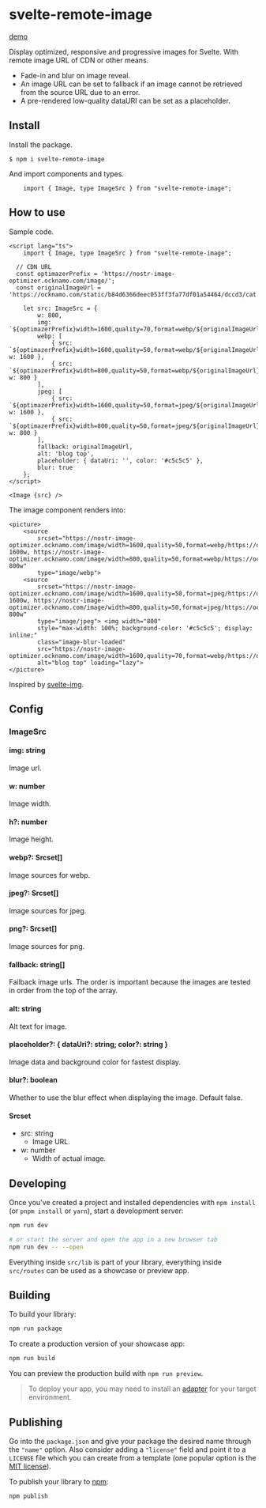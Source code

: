 # svelte-remote-image

[demo](https://svelte-remote-image.pages.dev/)

Display optimized, responsive and progressive images for Svelte.
With remote image URL of CDN or other means.

- Fade-in and blur on image reveal.
- An image URL can be set to fallback if an image cannot be retrieved from the source URL due to an error.
- A pre-rendered low-quality dataURI can be set as a placeholder.


## Install

Install the package.

```
$ npm i svelte-remote-image
```

And import components and types. 

```
	import { Image, type ImageSrc } from "svelte-remote-image";
```

## How to use

Sample code.

```
<script lang="ts">
	import { Image, type ImageSrc } from "svelte-remote-image";

  // CDN URL
  const optimazerPrefix = 'https://nostr-image-optimizer.ocknamo.com/image/';
  const originalImageUrl = 'https://ocknamo.com/static/b84d6366deec053ff3fa77df01a54464/dccd3/cat.webp'

	let src: ImageSrc = {
		w: 800,
		img: `${optimazerPrefix}width=1600,quality=70,format=webp/${originalImageUrl}`,
		webp: [
			{ src: `${optimazerPrefix}width=1600,quality=50,format=webp/${originalImageUrl}`, w: 1600 },
			{ src: `${optimazerPrefix}width=800,quality=50,format=webp/${originalImageUrl}`, w: 800 }
		],
		jpeg: [
			{ src: `${optimazerPrefix}width=1600,quality=50,format=jpeg/${originalImageUrl}`, w: 1600 },
			{ src: `${optimazerPrefix}width=800,quality=50,format=jpeg/${originalImageUrl}`, w: 800 }
		],
		fallback: originalImageUrl,
		alt: 'blog top',
		placeholder: { dataUri: '', color: '#c5c5c5' },
		blur: true
	};
</script>

<Image {src} />
```

The image component renders into:

```
<picture>
	<source
		srcset="https://nostr-image-optimizer.ocknamo.com/image/width=1600,quality=50,format=webp/https://ocknamo.com/static/b84d6366deec053ff3fa77df01a54464/dccd3/cat.webp 1600w, https://nostr-image-optimizer.ocknamo.com/image/width=800,quality=50,format=webp/https://ocknamo.com/static/b84d6366deec053ff3fa77df01a54464/dccd3/cat.webp 800w"
		type="image/webp">
	<source
		srcset="https://nostr-image-optimizer.ocknamo.com/image/width=1600,quality=50,format=jpeg/https://ocknamo.com/static/b84d6366deec053ff3fa77df01a54464/dccd3/cat.webp 1600w, https://nostr-image-optimizer.ocknamo.com/image/width=800,quality=50,format=jpeg/https://ocknamo.com/static/b84d6366deec053ff3fa77df01a54464/dccd3/cat.webp 800w"
		type="image/jpeg"> <img width="800"
		style="max-width: 100%; background-color: '#c5c5c5'; display: inline;"
		class="image-blur-loaded"
		src="https://nostr-image-optimizer.ocknamo.com/image/width=1600,quality=70,format=webp/https://ocknamo.com/static/b84d6366deec053ff3fa77df01a54464/dccd3/cat.webp"
		alt="blog top" loading="lazy">
</picture>
```

Inspired by [svelte-img](https://github.com/zerodevx/svelte-img?tab=readme-ov-file#remote-images-from-an-api).

## Config

### ImageSrc

#### img: string

Image url.

#### w: number
  
Image width.

#### h?: number

Image height.

#### webp?: Srcset[]

Image sources for webp.

#### jpeg?: Srcset[]

Image sources for jpeg.

#### png?: Srcset[]

Image sources for png.

#### fallback: string[]

Failback image urls.
The order is important because the images are tested in order from the top of the array.

#### alt: string

Alt text for image.

#### placeholder?: { dataUri?: string; color?: string }

Image data and background color for fastest display.

#### blur?: boolean
  
Whether to use the blur effect when displaying the image.
Default false.

#### Srcset

- src: string
  - Image URL.
- w: number
  - Width of actual image.

## Developing

Once you've created a project and installed dependencies with `npm install` (or `pnpm install` or `yarn`), start a development server:

```bash
npm run dev

# or start the server and open the app in a new browser tab
npm run dev -- --open
```

Everything inside `src/lib` is part of your library, everything inside `src/routes` can be used as a showcase or preview app.

## Building

To build your library:

```bash
npm run package
```

To create a production version of your showcase app:

```bash
npm run build
```

You can preview the production build with `npm run preview`.

> To deploy your app, you may need to install an [adapter](https://kit.svelte.dev/docs/adapters) for your target environment.

## Publishing

Go into the `package.json` and give your package the desired name through the `"name"` option. Also consider adding a `"license"` field and point it to a `LICENSE` file which you can create from a template (one popular option is the [MIT license](https://opensource.org/license/mit/)).

To publish your library to [npm](https://www.npmjs.com):

```bash
npm publish
```

